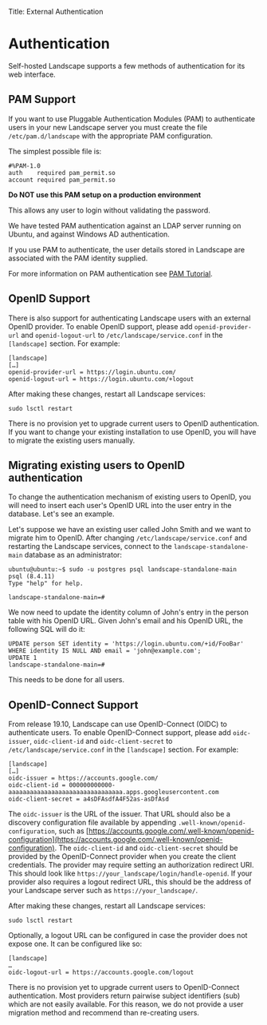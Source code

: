 Title: External Authentication

# Authentication

Self-hosted Landscape supports a few methods of authentication for its web interface.

## PAM Support

If you want to use Pluggable Authentication Modules (PAM) to authenticate users in your new Landscape server you must create the file `/etc/pam.d/landscape` with the appropriate PAM configuration.

The simplest possible file is:

```
#%PAM-1.0
auth    required pam_permit.so
account required pam_permit.so
```

**Do NOT use this PAM setup on a production environment**

This allows any user to login without validating the password.

We have tested PAM authentication against an LDAP server running on Ubuntu, and against Windows AD authentication.

If you use PAM to authenticate, the user details stored in Landscape are associated with the PAM identity supplied.

For more information on PAM authentication see [PAM Tutorial](http://wpollock.com/AUnix2/PAM-Help.htm).


## OpenID Support

There is also support for authenticating Landscape users with an external OpenID provider. To enable OpenID support, please add `openid-provider-url` and `openid-logout-url` to `/etc/landscape/service.conf` in the `[landscape]` section. For example:

```
[landscape]
[…]
openid-provider-url = https://login.ubuntu.com/
openid-logout-url = https://login.ubuntu.com/+logout
```

After making these changes, restart all Landscape services:

```
sudo lsctl restart
```

There is no provision yet to upgrade current users to OpenID authentication. If you want to change your existing installation to use OpenID, you will have to migrate the existing users manually.

## Migrating existing users to OpenID authentication

To change the authentication mechanism of existing users to OpenID, you will need to insert each user's OpenID URL into the user entry in the database. Let's see an example.

Let's suppose we have an existing user called John Smith and we want to migrate him to OpenID. After changing `/etc/landscape/service.conf` and restarting the Landscape services, connect to the `landscape-standalone-main` database as an administrator:

```
ubuntu@ubuntu:~$ sudo -u postgres psql landscape-standalone-main
psql (8.4.11)
Type "help" for help.

landscape-standalone-main=#
```

We now need to update the identity column of John's entry in the person table with his OpenID URL. Given John's email and his OpenID URL, the following SQL will do it:

```
UPDATE person SET identity = 'https://login.ubuntu.com/+id/FooBar' WHERE identity IS NULL AND email = 'john@example.com';
UPDATE 1
landscape-standalone-main=#
```

This needs to be done for all users.


## OpenID-Connect Support

From release 19.10, Landscape can use OpenID-Connect (OIDC) to authenticate users. To enable OpenID-Connect support, please add `oidc-issuer`, `oidc-client-id` and `oidc-client-secret` to `/etc/landscape/service.conf` in the `[landscape]` section. For example:

```
[landscape]
[…]
oidc-issuer = https://accounts.google.com/
oidc-client-id = 000000000000-aaaaaaaaaaaaaaaaaaaaaaaaaaaaaaaa.apps.googleusercontent.com
oidc-client-secret = a4sDFAsdfA4F52as-asDfAsd
```

The `oidc-issuer` is the URL of the issuer. That URL should also be a discovery configuration file available by appending `.well-known/openid-configuration`, such as [https://accounts.google.com/.well-known/openid-configuration](https://accounts.google.com/.well-known/openid-configuration). The `oidc-client-id` and `oidc-client-secret` should be provided by the OpenID-Connect provider when you create the client credentials. The provider may require setting an authorization redirect URI. This should look like `https://your_landscape/login/handle-openid`. If your provider also requires a logout redirect URL, this should be the address of your Landscape server such as `https://your_landscape/`.

After making these changes, restart all Landscape services:

```
sudo lsctl restart
```

Optionally, a logout URL can be configured in case the provider does not expose one. It can be configured like so:

```
[landscape]
…
oidc-logout-url = https://accounts.google.com/logout
```

There is no provision yet to upgrade current users to OpenID-Connect authentication. Most providers return pairwise subject identifiers (sub) which are not easily available. For this reason, we do not provide a user migration method and recommend than re-creating users.
